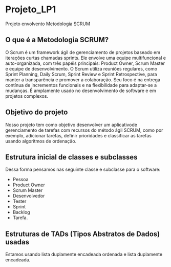 # Projeto_LP1
Projeto envolvento Metodologia SCRUM

## O que é a Metodologia SCRUM?
O Scrum é um framework ágil de gerenciamento de projetos baseado em iterações curtas chamadas sprints. Ele envolve uma equipe multifuncional e auto-organizada, com três papéis principais: Product Owner, Scrum Master e equipe de desenvolvimento. O Scrum utiliza reuniões regulares, como Sprint Planning, Daily Scrum, Sprint Review e Sprint Retrospective, para manter a transparência e promover a colaboração. Seu foco é na entrega contínua de incrementos funcionais e na flexibilidade para adaptar-se a mudanças. É amplamente usado no desenvolvimento de software e em projetos complexos.

## Objetivo do projeto
Nosso projeto tem como objetivo desenvolver um aplicativode gerenciamento de tarefas com recursos do método ágil SCRUM, como por exemplo, adicionar tarefas, definir prioridades e classificar as tarefas usando algoritmos de ordenação.

## Estrutura inicial de classes e subclasses
Dessa forma pensamos nas seguinte classe e subclasse para o software: 
- Pessoa
- Product Owner
- Scrum Master
- Desenvolvedor
- Tester
- Sprint
- Backlog
- Tarefa.

## Estruturas de TADs (Tipos Abstratos de Dados) usadas
Estamos usando lista duplamente encadeada ordenada e lista duplamente encadeada.
